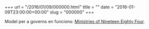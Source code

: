 +++
url = "/2016/01/09/000000.html"
title = ""
date = "2016-01-09T23:00:00+00:00"
slug = "000000"
+++

Model per a governs en funcions: [Ministries of Nineteen Eighty Four](https://en.wikipedia.org/wiki/Ministries_of_Nineteen_Eighty-Four).
